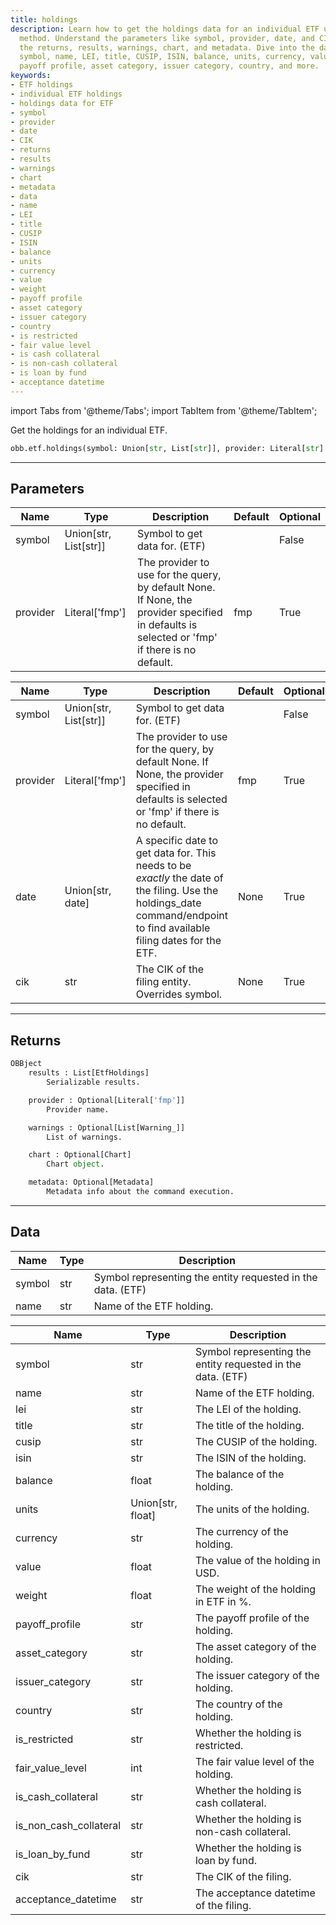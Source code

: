 ```yaml
---
title: holdings
description: Learn how to get the holdings data for an individual ETF using the `obb.etf.holdings`
  method. Understand the parameters like symbol, provider, date, and CIK. Explore
  the returns, results, warnings, chart, and metadata. Dive into the data fields like
  symbol, name, LEI, title, CUSIP, ISIN, balance, units, currency, value, weight,
  payoff profile, asset category, issuer category, country, and more.
keywords:
- ETF holdings
- individual ETF holdings
- holdings data for ETF
- symbol
- provider
- date
- CIK
- returns
- results
- warnings
- chart
- metadata
- data
- name
- LEI
- title
- CUSIP
- ISIN
- balance
- units
- currency
- value
- weight
- payoff profile
- asset category
- issuer category
- country
- is restricted
- fair value level
- is cash collateral
- is non-cash collateral
- is loan by fund
- acceptance datetime
---
```




<!-- markdownlint-disable MD012 MD031 MD033 -->

import Tabs from '@theme/Tabs';
import TabItem from '@theme/TabItem';

Get the holdings for an individual ETF.

```python wordwrap
obb.etf.holdings(symbol: Union[str, List[str]], provider: Literal[str] = fmp)
```

---

## Parameters

<Tabs>
<TabItem value="standard" label="Standard">

| Name | Type | Description | Default | Optional |
| ---- | ---- | ----------- | ------- | -------- |
| symbol | Union[str, List[str]] | Symbol to get data for. (ETF) |  | False |
| provider | Literal['fmp'] | The provider to use for the query, by default None. If None, the provider specified in defaults is selected or 'fmp' if there is no default. | fmp | True |
</TabItem>

<TabItem value='fmp' label='fmp'>

| Name | Type | Description | Default | Optional |
| ---- | ---- | ----------- | ------- | -------- |
| symbol | Union[str, List[str]] | Symbol to get data for. (ETF) |  | False |
| provider | Literal['fmp'] | The provider to use for the query, by default None. If None, the provider specified in defaults is selected or 'fmp' if there is no default. | fmp | True |
| date | Union[str, date] | A specific date to get data for. This needs to be _exactly_ the date of the filing. Use the holdings_date command/endpoint to find available filing dates for the ETF. | None | True |
| cik | str | The CIK of the filing entity. Overrides symbol. | None | True |
</TabItem>

</Tabs>

---

## Returns

```python wordwrap
OBBject
    results : List[EtfHoldings]
        Serializable results.

    provider : Optional[Literal['fmp']]
        Provider name.

    warnings : Optional[List[Warning_]]
        List of warnings.

    chart : Optional[Chart]
        Chart object.

    metadata: Optional[Metadata]
        Metadata info about the command execution.
```

---

## Data

<Tabs>
<TabItem value="standard" label="Standard">

| Name | Type | Description |
| ---- | ---- | ----------- |
| symbol | str | Symbol representing the entity requested in the data. (ETF) |
| name | str | Name of the ETF holding. |
</TabItem>

<TabItem value='fmp' label='fmp'>

| Name | Type | Description |
| ---- | ---- | ----------- |
| symbol | str | Symbol representing the entity requested in the data. (ETF) |
| name | str | Name of the ETF holding. |
| lei | str | The LEI of the holding. |
| title | str | The title of the holding. |
| cusip | str | The CUSIP of the holding. |
| isin | str | The ISIN of the holding. |
| balance | float | The balance of the holding. |
| units | Union[str, float] | The units of the holding. |
| currency | str | The currency of the holding. |
| value | float | The value of the holding in USD. |
| weight | float | The weight of the holding in ETF in %. |
| payoff_profile | str | The payoff profile of the holding. |
| asset_category | str | The asset category of the holding. |
| issuer_category | str | The issuer category of the holding. |
| country | str | The country of the holding. |
| is_restricted | str | Whether the holding is restricted. |
| fair_value_level | int | The fair value level of the holding. |
| is_cash_collateral | str | Whether the holding is cash collateral. |
| is_non_cash_collateral | str | Whether the holding is non-cash collateral. |
| is_loan_by_fund | str | Whether the holding is loan by fund. |
| cik | str | The CIK of the filing. |
| acceptance_datetime | str | The acceptance datetime of the filing. |
</TabItem>

</Tabs>

